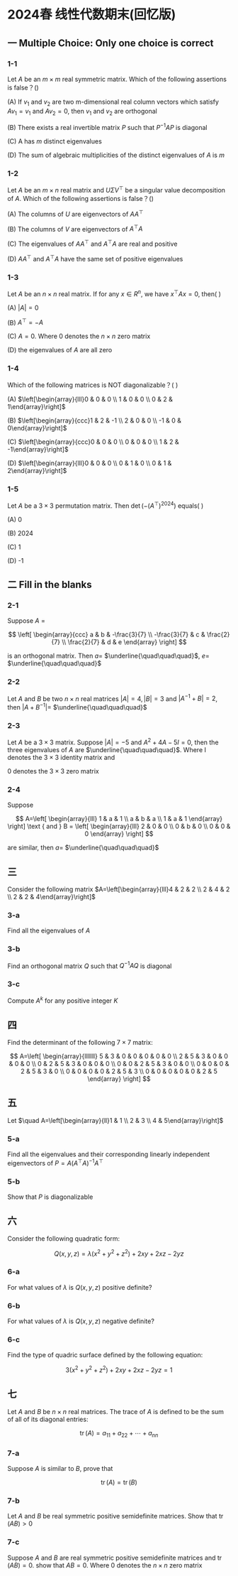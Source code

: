 # 2024春 线性代数期末(回忆版)

## 一 Multiple Choice: Only one choice is correct

### 1-1

Let $A$ be an $m \times m$ real symmetric matrix. Which of the following assertions is false？()

(A) If $v_{1}$ and $v_{2}$ are two m-dimensional real column vectors which satisfy $A v_{1}=v_{1}$ and $A v_{2}=0$, then $v_{1}$ and $v_{2}$ are orthogonal

(B) There exists a real invertible matrix $P$ such that $P^{-1} A P$ is diagonal

(C) A has $m$ distinct eigenvalues

(D) The sum of algebraic multiplicities of the distinct eigenvalues of $A$ is $m$

### 1-2

Let $A$ be an $m \times n$ real matrix and $U \Sigma V^{\top}$ be a singular value decomposition of $A$. Which of the following assertions is false？()

(A) The columns of $U$ are eigenvectors of $A A^{\top}$

(B) The columns of $V$ are eigenvectors of $A^{\top} A$

(C) The eigenvalues of $A A^{\top}$ and $A^{\top} A$ are real and positive

(D) $A A^{\top}$ and $A^{\top} A$ have the same set of positive eigenvalues

### 1-3

Let $A$ be an $n \times n$ real matrix. If for any $x \in R^{n}$, we have $x^{\top} A x=0$, then( )

(A) $|A|=0$

(B) $A^{\top}=-A$

(C) $A=0$. Where 0 denotes the $n \times n$ zero matrix

(D) the eigenvalues of $A$ are all zero

### 1-4

Which of the following matrices is NOT diagonalizable？( )

(A) $\left[\begin{array}{lll}0 & 0 & 0 \\ 1 & 0 & 0 \\ 0 & 2 & 1\end{array}\right]$

(B) $\left[\begin{array}{ccc}1 & 2 & -1 \\ 2 & 0 & 0 \\ -1 & 0 & 0\end{array}\right]$

(C) $\left[\begin{array}{ccc}0 & 0 & 0 \\ 0 & 0 & 0 \\ 1 & 2 & -1\end{array}\right]$

(D) $\left[\begin{array}{lll}0 & 0 & 0 \\ 0 & 1 & 0 \\ 0 & 1 & 2\end{array}\right]$

### 1-5

Let $A$ be a $3 \times 3$ permutation matrix. Then $\operatorname{det}(-(A^{\top})^{2024})$ equals( )

(A)  0

(B)  2024

(C)  1

(D) -1

## 二 Fill in the blanks

### 2-1

Suppose $A$ =

$$
\left[
\begin{array}{ccc}
a & b & -\frac{3}{7} \\
-\frac{3}{7} & c & \frac{2}{7} \\
\frac{2}{7} & d & e
\end{array}
\right]
$$

is an orthogonal matrix. Then $a=$ $\underline{\quad\quad\quad}$, $e=$ $\underline{\quad\quad\quad}$

### 2-2

Let $A$ and $B$ be two $n \times n$ real matrices $|A|=4,|B|=3$ and $|A^{-1}+B|=2$, then $|A+B^{-1}|=$ $\underline{\quad\quad\quad}$

### 2-3

Let $A$ be a $3 \times 3$ matrix. Suppose $|A|=-5$ and $A^{2}+4 A-5 I=0$, then the three eigenvalues of $A$ are $\underline{\quad\quad\quad}$. Where I denotes the $3 \times 3$ identity matrix and

0 denotes the $3 \times 3$ zero matrix

### 2-4

Suppose

$$
A=\left[
\begin{array}{lll}
1 & a & 1 \\
a & b & a \\
1 & a & 1
\end{array}
\right] \text { and } B = \left[
\begin{array}{lll}
2 & 0 & 0 \\
0 & b & 0 \\
0 & 0 & 0
\end{array}
\right]
$$

are similar, then $a=$ $\underline{\quad\quad\quad}$

## 三

Consider the following matrix $A=\left[\begin{array}{lll}4 & 2 & 2 \\ 2 & 4 & 2 \\ 2 & 2 & 4\end{array}\right]$

### 3-a

Find all the eigenvalues of $A$

### 3-b

Find an orthogonal matrix $Q$ such that $Q^{-1} A Q$ is diagonal

### 3-c

Compute $A^{k}$ for any positive integer $K$

## 四

Find the determinant of the following $7 \times 7$ matrix:

$$
A=\left[
\begin{array}{lllllll}
5 & 3 & 0 & 0 & 0 & 0 & 0 \\
2 & 5 & 3 & 0 & 0 & 0 & 0 \\
0 & 2 & 5 & 3 & 0 & 0 & 0 \\
0 & 0 & 2 & 5 & 3 & 0 & 0 \\
0 & 0 & 0 & 2 & 5 & 3 & 0 \\
0 & 0 & 0 & 0 & 2 & 5 & 3 \\
0 & 0 & 0 & 0 & 0 & 2 & 5
\end{array}
\right]
$$

## 五

Let $\quad A=\left[\begin{array}{ll}1 & 1 \\ 2 & 3 \\ 4 & 5\end{array}\right]$

### 5-a

Find all the eigenvalues and their corresponding linearly independent eigenvectors of $P=A(A^{\top} A)^{-1} A^{\top}$

### 5-b

Show that $P$ is diagonalizable

## 六

Consider the following quadratic form:

$$
Q(x, y, z)=\lambda(x^{2}+y^{2}+z^{2})+2 x y+2 x z-2 y z
$$

### 6-a

For what values of $\lambda$ is $Q(x, y, z)$ positive definite?

### 6-b

For what values of $\lambda$ is $Q(x, y, z)$ negative definite?

### 6-c

Find the type of quadric surface defined by the following equation:

$$
3(x^{2}+y^{2}+z^{2})+2 x y+2 x z-2 y z=1
$$

## 七

Let $A$ and $B$ be $n \times n$ real matrices. The trace of $A$ is defined to be the sum of all of its diagonal entries:

$$
\operatorname{tr}(A)=a_{11}+a_{22}+\cdots+a_{n n}
$$

### 7-a

Suppose $A$ is similar to $B$, prove that

$$
\operatorname{tr}(A)=\operatorname{tr}(B)
$$

### 7-b

Let $A$ and $B$ be real symmetric positive semidefinite matrices. Show that $\operatorname{tr}(A B)>0$

### 7-c

Suppose $A$ and $B$ are real symmetric positive semidefinite matrices and $\operatorname{tr}(A B)=0$. show that $A B=0$. Where 0 denotes the $n \times n$ zero matrix
